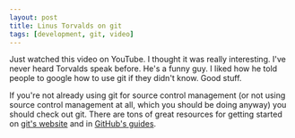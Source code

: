 ```yaml
---
layout: post
title: Linus Torvalds on git
tags: [development, git, video]
---
```


Just watched this video on YouTube. I thought it was really interesting. I've never heard Torvalds speak before. He's a funny guy. I liked how he told people to google how to use git if they didn't know. Good stuff.

If you're not already using git for source control management (or not using source control management at all, which you should be doing anyway) you should check out git. There are tons of great resources for getting started on [git's website](http://git-scm.com/) and in [GitHub's guides](http://github.com/guides).

<div class="video youtube"><object width="620" height="465"><param name="movie" value="http://www.youtube.com/v/4XpnKHJAok8&hl=en&fs=1&rel=0"></param><param name="allowFullScreen" value="true"></param><param name="allowscriptaccess" value="always"></param><embed src="http://www.youtube.com/v/4XpnKHJAok8&hl=en&fs=1&rel=0" type="application/x-shockwave-flash" allowscriptaccess="always" allowfullscreen="true" width="620" height="465"></embed></object></div>
